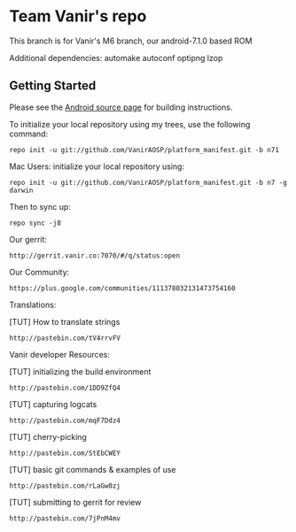 Team Vanir's repo
===========

This branch is for Vanir's M6 branch, our android-7.1.0 based ROM

Additional dependencies:
  automake autoconf optipng lzop


Getting Started
---------------

Please see the [Android source page](http://source.android.com/source/index.html) for building instructions.

To initialize your local repository using my trees, use the following command:

    repo init -u git://github.com/VanirAOSP/platform_manifest.git -b n71

Mac Users: initialize your local repository using:

    repo init -u git://github.com/VanirAOSP/platform_manifest.git -b n7 -g darwin

Then to sync up:

    repo sync -j8
    
Our gerrit:

	http://gerrit.vanir.co:7070/#/q/status:open

Our Community:

	https://plus.google.com/communities/111378032131473754160

Translations:

[TUT] How to translate strings

    http://pastebin.com/tV4rrvFV

Vanir developer Resources:

[TUT] initializing the build environment

	http://pastebin.com/1DD9ZfQ4

[TUT] capturing logcats
	
	http://pastebin.com/mqF7Ddz4

[TUT] cherry-picking

	http://pastebin.com/StEbCWEY
	
[TUT] basic git commands & examples of use

	http://pastebin.com/rLaGw0zj
	
[TUT] submitting to gerrit for review

	http://pastebin.com/7jPnM4mv

